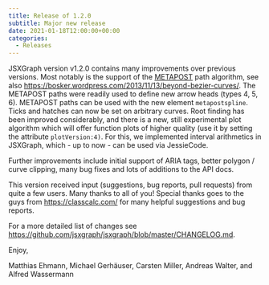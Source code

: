 ```yaml
---
title: Release of 1.2.0
subtitle: Major new release
date: 2021-01-18T12:00:00+00:00
categories:
  - Releases
---
```


JSXGraph version v1.2.0 contains many improvements over previous versions. Most notably is the support of the [METAPOST](https://www.tug.org/docs/metapost/mpman.pdf) path algorithm, see also <https://bosker.wordpress.com/2013/11/13/beyond-bezier-curves/>.
The METAPOST paths were readily used to define new arrow heads (types 4, 5, 6). METAPOST paths can be used with the new element `metapostspline`. Ticks and hatches can now be set on arbitrary curves. Root finding has been improved considerably, and there is a new, still experimental plot algorithm which will offer function plots of higher quality (use it by setting the attribute `plotVersion:4)`. For this, we implemented interval arithmetics in JSXGraph, which - up to now - can be used via JessieCode. 

Further improvements include initial support of ARIA tags, better polygon / curve clipping, many bug fixes and lots of additions to the API docs.

This version received input (suggestions, bug reports, pull requests) from quite a few users. Many thanks to all of you! Special thanks goes to the guys from <https://classcalc.com/> for many helpful suggestions and bug reports.

For a more detailed list of changes see <https://github.com/jsxgraph/jsxgraph/blob/master/CHANGELOG.md>.

Enjoy, 

Matthias Ehmann, Michael Gerhäuser, Carsten Miller, Andreas Walter, and Alfred Wassermann
